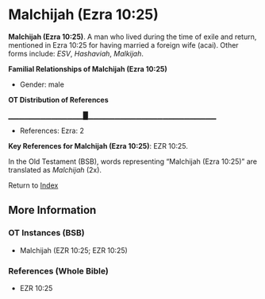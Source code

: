 # Malchijah (Ezra 10:25)
**Malchijah (Ezra 10:25)**. 
A man who lived during the time of exile and return, mentioned in Ezra 10:25 for having married a foreign wife (acai). 
Other forms include: 
*ESV*, *Hashaviah*, *Malkijah*. 




**Familial Relationships of Malchijah (Ezra 10:25)**


* Gender: male


**OT Distribution of References**

▁▁▁▁▁▁▁▁▁▁▁▁▁▁█▁▁▁▁▁▁▁▁▁▁▁▁▁▁▁▁▁▁▁▁▁▁▁▁
* References: Ezra: 2



**Key References for Malchijah (Ezra 10:25)**: 
EZR 10:25. 


In the Old Testament (BSB), words representing “Malchijah (Ezra 10:25)” are translated as 
*Malchijah* (2x). 




Return to [Index](00-Index.md)

## More Information

### OT Instances (BSB)

* Malchijah (EZR 10:25; EZR 10:25)



### References (Whole Bible)

* EZR 10:25



